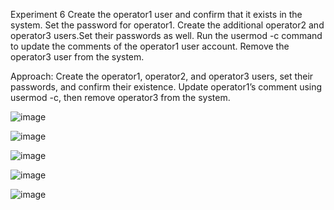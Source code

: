 Experiment 6 
Create the operator1 user and confirm that it exists in the system. Set the password for operator1. Create the additional operator2 and operator3 users.Set their passwords as well. Run the usermod -c command to update the comments of the operator1 user account. Remove the operator3 user from the system.

Approach: Create the operator1, operator2, and operator3 users, set their passwords, and confirm their existence. Update operator1’s comment using usermod -c, then remove operator3 from the system.

![image](https://github.com/user-attachments/assets/7213fcfb-99a5-40df-89e2-3acf95084f97)


![image](https://github.com/user-attachments/assets/8b0254a1-6dac-45c1-84f9-98fca58b583e)


![image](https://github.com/user-attachments/assets/a92d2325-76b2-4e9b-bee9-9ee4be1d1891)



![image](https://github.com/user-attachments/assets/26b5c5cb-81d5-4a6a-af72-a5442e144969)


![image](https://github.com/user-attachments/assets/2ef218d6-5dce-4897-ba09-6e4e566c9d2b)
